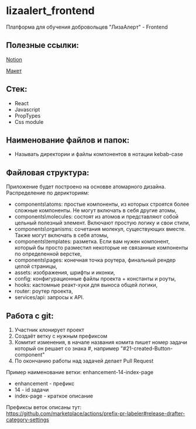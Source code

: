 # lizaalert_frontend
Платформа для обучения добровольцев "ЛизаАлерт" - Frontend

## Полезные ссылки:
[Notion](https://www.notion.so/Workspase-1078a8066a6e45fbb9ad07854f7e0f38)

[Макет](https://www.figma.com/file/FasUcYffR2kJAhPvBGcACW/LizaAlert-Mockups?node-id=155%3A5905)

## Стек:
- React
- Javascript
- PropTypes
- Css module

## Наименование файлов и папок:
- Называть директории и файлы компонентов в нотации kebab-case

## Файловая структура:

Приложение будет построено на основве атомарного дизайна.
Распределение по дерикториям:
- components\atoms: простые компоненты, из которых строятся более сложные компоненты. Не могут включать в себя другие атомы,
- components\molecules: состоят из атомов и представляют собой цельный полезный элемент. Включают простую логику и свои стили,
- components\organisms: сочетания молекул, существующих вместе. Также могут включать в себя атомы,
- components\templates: разметка. Если вам нужен компонент, который бы просто разместил некоторые не связанные компоненты по определенной верстке,
- components\pages: конечная точка роутера, финальный рендер целой страницы,
- assets: изображения, шрифты и иконки,
- config: конфигурационные файлы проекта + константы и роуты,
- hooks: кастомные реакт-хуки для выноса общей логики,
- router: роутер проекта,
- services/api: запросы к API.


## Работа с git:
1. Участник клонирует проект
2. Создаёт ветку с нужным префиксом
3. Комитит изменения, в начале названия комита пишет номер задачи который он решает со знака #, например "#21-created-Button-component"
4. По окончанию работы над задачей делает Pull Request

Пример наименование ветки: enhancement-14-index-page

- enhancement - префикс
- 14 - id задачи
- index-page - краткое описание

Префиксы веток описаны тут: https://github.com/marketplace/actions/prefix-pr-labeler#release-drafter-category-settings



